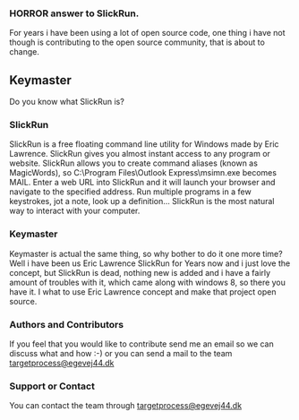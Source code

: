 ### HORROR answer to SlickRun.
For years i have been using a lot of open source code, one thing i have not though is contributing to the open source community, that is about to change.

## Keymaster
Do you know what SlickRun is?

### SlickRun 
SlickRun is a free floating command line utility for Windows made by Eric Lawrence. SlickRun gives you almost instant access to any program or website. SlickRun allows you to create command aliases (known as MagicWords), so C:\Program Files\Outlook Express\msimn.exe becomes MAIL. Enter a web URL into SlickRun and it will launch your browser and navigate to the specified address. Run multiple programs in a few keystrokes, jot a note, look up a definition... SlickRun is the most natural way to interact with your computer.

### Keymaster
Keymaster is actual the same thing, so why bother to do it one more time? Well i have been us Eric Lawrence SlickRun for Years now and i just love the concept, but SlickRun is dead, nothing new is added and i have a fairly amount of troubles with it, which came along with windows 8, so there you have it. I what to use Eric Lawrence concept and make that project open source.
 
### Authors and Contributors
If you feel that you would like to contribute send me an email so we can discuss what and how :-) or you can send a mail to the team targetprocess@egevej44.dk

### Support or Contact
You can contact the team through targetprocess@egevej44.dk
